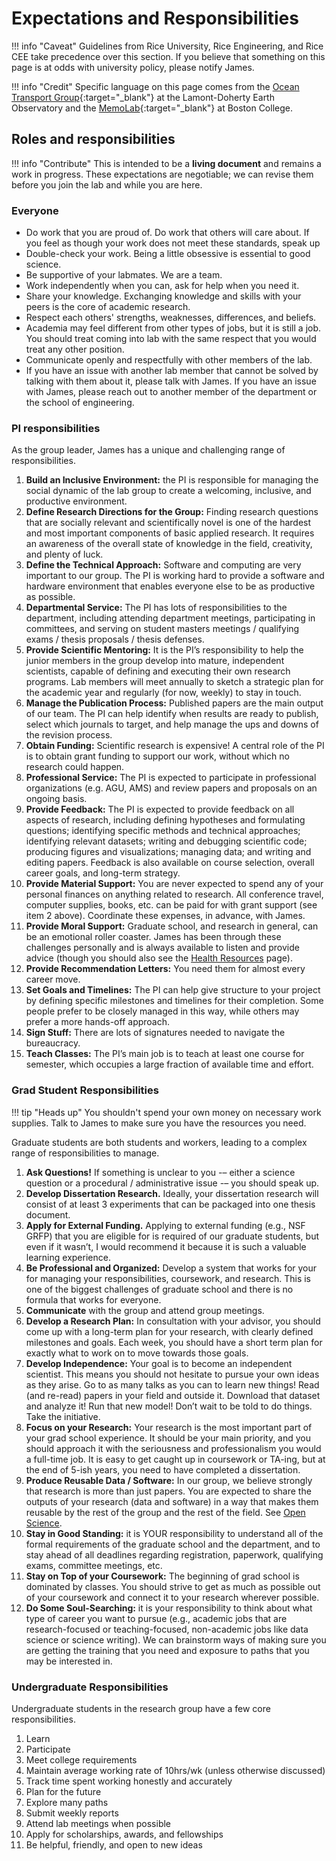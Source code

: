 # Expectations and Responsibilities

!!! info "Caveat"
    Guidelines from Rice University, Rice Engineering, and Rice CEE take precedence over this section.
    If you believe that something on this page is at odds with university policy, please notify James.

!!! info "Credit"
    Specific language on this page comes from the [Ocean Transport Group](https://ocean-transport.github.io/){:target="_blank"} at the Lamont-Doherty Earth Observatory and the [MemoLab](https://github.com/memobc/memolab-manual){:target="_blank"} at Boston College.

## Roles and responsibilities

!!! info "Contribute"
    This is intended to be a **living document** and remains a work in progress.
    These expectations are negotiable; we can revise them before you join the lab and while you are here.

### Everyone

* Do work that you are proud of. Do work that others will care about. If you feel as though your work does not meet these standards, speak up
* Double-check your work. Being a little obsessive is essential to good science.
* Be supportive of your labmates. We are a team.
* Work independently when you can, ask for help when you need it.
* Share your knowledge. Exchanging knowledge and skills with your peers is the core of academic research.
* Respect each others' strengths, weaknesses, differences, and beliefs.
* Academia may feel different from other types of jobs, but it is still a job. You should treat coming into lab with the same respect that you would treat any other position.
* Communicate openly and respectfully with other members of the lab.
* If you have an issue with another lab member that cannot be solved by talking with them about it, please talk with James. If you have an issue with James, please reach out to another member of the department or the school of engineering.

### PI responsibilities

As the group leader, James has a unique and challenging range of responsibilities.

1. **Build an Inclusive Environment:** the PI is responsible for managing the social dynamic of the lab group to create a welcoming, inclusive, and productive environment.
1. **Define Research Directions for the Group:** Finding research questions that are socially relevant and scientifically novel is one of the hardest and most important components of basic applied research. It requires an awareness of the overall state of knowledge in the field, creativity, and plenty of luck.
1. **Define the Technical Approach:** Software and computing are very important to our group. The PI is working hard to provide a software and hardware environment that enables everyone else to be as productive as possible.
1. **Departmental Service:** The PI has lots of responsibilities to the department, including attending department meetings, participating in committees, and serving on student masters meetings / qualifying exams / thesis proposals / thesis defenses.
1. **Provide Scientific Mentoring:** It is the PI’s responsibility to help the junior members in the group develop into mature, independent scientists, capable of defining and executing their own research programs. Lab members will meet annually to sketch a strategic plan for the academic year and regularly (for now, weekly) to stay in touch.
1. **Manage the Publication Process:** Published papers are the main output of our team. The PI can help identify when results are ready to publish, select which journals to target, and help manage the ups and downs of the revision process.
1. **Obtain Funding:** Scientific research is expensive! A central role of the PI is to obtain grant funding to support our work, without which no research could happen.
1. **Professional Service:** The PI is expected to participate in professional organizations (e.g. AGU, AMS) and review papers and proposals on an ongoing basis.
1. **Provide Feedback:** The PI is expected to provide feedback on all aspects of research, including defining hypotheses and formulating questions; identifying specific methods and technical approaches; identifying relevant datasets; writing and debugging scientific code; producing figures and visualizations; managing data; and writing and editing papers. Feedback is also available on course selection, overall career goals, and long-term strategy.
1. **Provide Material Support:** You are never expected to spend any of your personal finances on anything related to research. All conference travel, computer supplies, books, etc. can be paid for with grant support (see item 2 above). Coordinate these expenses, in advance, with James.
1. **Provide Moral Support:** Graduate school, and research in general, can be an emotional roller coaster. James has been through these challenges personally and is always available to listen and provide advice (though you should also see the [Health Resources](./health.md) page).
1. **Provide Recommendation Letters:** You need them for almost every career move.
1. **Set Goals and Timelines:** The PI can help give structure to your project by defining specific milestones and timelines for their completion. Some people prefer to be closely managed in this way, while others may prefer a more hands-off approach.
1. **Sign Stuff:** There are lots of signatures needed to navigate the bureaucracy.
1. **Teach Classes:** The PI’s main job is to teach at least one course for semester, which occupies a large fraction of available time and effort.

### Grad Student Responsibilities

!!! tip "Heads up"
    You shouldn't spend your own money on necessary work supplies.
    Talk to James to make sure you have the resources you need.

Graduate students are both students and workers, leading to a complex range of responsibilities to manage.

1. **Ask Questions!** If something is unclear to you -– either a science question or a procedural / administrative issue -– you should speak up.
1. **Develop Dissertation Research.** Ideally, your dissertation research will consist of at least 3 experiments that can be packaged into one thesis document.
1. **Apply for External Funding.** Applying to external funding (e.g., NSF GRFP) that you are eligible for is required of our graduate students, but even if it wasn’t, I would recommend it because it is such a valuable learning experience.
1. **Be Professional and Organized:** Develop a system that works for your for managing your responsibilities, coursework, and research. This is one of the biggest challenges of graduate school and there is no formula that works for everyone.
1. **Communicate** with the group and attend group meetings.
1. **Develop a Research Plan:** In consultation with your advisor, you should come up with a long-term plan for your research, with clearly defined milestones and goals. Each week, you should have a short term plan for exactly what to work on to move towards those goals.
1. **Develop Independence:** Your goal is to become an independent scientist. This means you should not hesitate to pursue your own ideas as they arise. Go to as many talks as you can to learn new things! Read (and re-read) papers in your field and outside it. Download that dataset and analyze it! Run that new model! Don’t wait to be told to do things. Take the initiative.
1. **Focus on your Research:** Your research is the most important part of your grad school experience. It should be your main priority, and you should approach it with the seriousness and professionalism you would a full-time job. It is easy to get caught up in coursework or TA-ing, but at the end of 5-ish years, you need to have completed a dissertation.
1. **Produce Reusable Data / Software:** In our group, we believe strongly that research is more than just papers. You are expected to share the outputs of your research (data and software) in a way that makes them reusable by the rest of the group and the rest of the field. See [Open Science](./open.md).
1. **Stay in Good Standing:** it is YOUR responsibility to understand all of the formal requirements of the graduate school and the department, and to stay ahead of all deadlines regarding registration, paperwork, qualifying exams, committee meetings, etc.
1. **Stay on Top of your Coursework:** The beginning of grad school is dominated by classes. You should strive to get as much as possible out of your coursework and connect it to your research wherever possible.
1. **Do Some Soul-Searching:** it is your responsibility to think about what type of career you want to pursue (e.g., academic jobs that are research-focused or teaching-focused, non-academic jobs like data science or science writing). We can brainstorm ways of making sure you are getting the training that you need and exposure to paths that you may be interested in.

### Undergraduate Responsibilities

Undergraduate students in the research group have a few core responsibilities.

1. Learn
1. Participate
1. Meet college requirements
1. Maintain average working rate of 10hrs/wk (unless otherwise discussed)
1. Track time spent working honestly and accurately
1. Plan for the future
1. Explore many paths
1. Submit weekly reports
1. Attend lab meetings when possible
1. Apply for scholarships, awards, and fellowships
1. Be helpful, friendly, and open to new ideas
